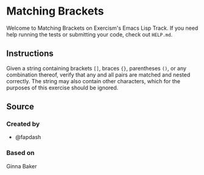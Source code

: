# Matching Brackets

Welcome to Matching Brackets on Exercism's Emacs Lisp Track.
If you need help running the tests or submitting your code, check out `HELP.md`.

## Instructions

Given a string containing brackets `[]`, braces `{}`, parentheses `()`, or any combination thereof, verify that any and all pairs are matched and nested correctly.
The string may also contain other characters, which for the purposes of this exercise should be ignored.

## Source

### Created by

- @fapdash

### Based on

Ginna Baker